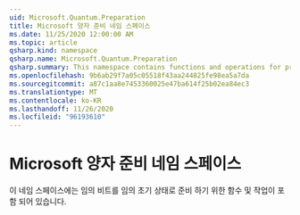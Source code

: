 ```yaml
---
uid: Microsoft.Quantum.Preparation
title: Microsoft 양자 준비 네임 스페이스
ms.date: 11/25/2020 12:00:00 AM
ms.topic: article
qsharp.kind: namespace
qsharp.name: Microsoft.Quantum.Preparation
qsharp.summary: This namespace contains functions and operations for preparing qubits into arbitrary initial states.
ms.openlocfilehash: 9b6ab29f7a05c05518f43aa244825fe98ea5a7da
ms.sourcegitcommit: a87c1aa8e7453360025e47ba614f25b02ea84ec3
ms.translationtype: MT
ms.contentlocale: ko-KR
ms.lasthandoff: 11/26/2020
ms.locfileid: "96193610"
---
```

# <a name="microsoftquantumpreparation-namespace"></a>Microsoft 양자 준비 네임 스페이스

이 네임 스페이스에는 임의 비트를 임의 초기 상태로 준비 하기 위한 함수 및 작업이 포함 되어 있습니다.

